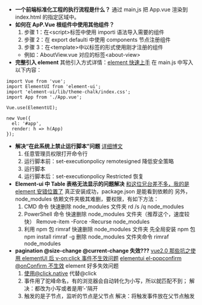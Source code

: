 - **一个前端标准化工程的执行流程是什么？**
  通过 main,js 把 App.vue 渲染到 index.html 的指定区域中。
- **如何在 ApP.Vue 根组件中使用其他组件？**
  1. 步骤 1：在\<script>标签中使用 importi 语法导入需要的组件
  2. 步骤 2：在 export defaulti 中使用 components 节点注册组件
  3. 步骤 3：在\<template>中以标签的形式使用刚才注册的组件
  - 例如：AboutView.vue 对应的标签\<about-view>
- **完整引入 element**
  其他引入方式详情：[element 快速上手](https://element.eleme.cn/#/zh-CN/component/quickstart)
  在 main.js 中写入以下内容：

```
import Vue from 'vue';
import ElementUI from 'element-ui';
import 'element-ui/lib/theme-chalk/index.css';
import App from './App.vue';

Vue.use(ElementUI);

new Vue({
  el: '#app',
  render: h => h(App)
});
```

- **解决“在此系统上禁止运行脚本”问题**
  [详细博文](https://blog.csdn.net/Ximerr/article/details/123498701)
  1. 任意管理员权限打开命令行
  2. 运行脚本前：set-executionpolicy remotesigned 降低安全策略
  3. 运行脚本
  4. 运行脚本后：set-executionpolicy Restricted 恢复
- **Element-ui 中 Table 表格无法显示的问题解决**
  [和这位兄台差不多，我的是 element 安错位置了](https://blog.csdn.net/qq_45420641/article/details/130568799)
  真正安装成功，package.json 是能看到依赖的
  另外，node_modules 依赖文件夹极其难删，要权限，有如下方法：
  1. CMD 命令 快速删除 node_modules 文件夹
     rd /s /q node_modules
  2. PowerShell 命令 快速删除 node_modules 文件夹（推荐这个，速度较快）
     Remove-item -Force -Recurse node_modules
  3. 利用 npm 包 rimraf 快速删除 node_modules 文件夹
     先全局安装 npm 包
     npm install rimraf -g
     删除 node_modules 文件夹命令
     rimraf node_modules
- **pagination @size-change @current-change 失效???**
  [vue2.0 那些坑之使用 elementUI 后 v-on:click 事件不生效问题](https://blog.csdn.net/yufengaotian/article/details/80509147?ops_request_misc=&request_id=&biz_id=102&utm_term=vue2%E5%B7%A5%E7%A8%8B%20v-on%E5%A4%B1%E6%95%88&utm_medium=distribute.pc_search_result.none-task-blog-2~all~sobaiduweb~default-0-80509147.142^v99^pc_search_result_base6&spm=1018.2226.3001.4187)
  [elementui el-popconfirm @onConfirm 不生效](https://blog.csdn.net/weixin_40902181/article/details/124444339?ops_request_misc=%257B%2522request%255Fid%2522%253A%2522171069100316800185848910%2522%252C%2522scm%2522%253A%252220140713.130102334.pc%255Fall.%2522%257D&request_id=171069100316800185848910&biz_id=0&utm_medium=distribute.pc_search_result.none-task-blog-2~all~first_rank_ecpm_v1~rank_v31_ecpm-1-124444339-null-null.142^v99^pc_search_result_base6&utm_term=%E4%BD%BF%E7%94%A8elementUI%E5%90%8E%40%E4%BA%8B%E4%BB%B6%E4%B8%8D%E7%94%9F%E6%95%88&spm=1018.2226.3001.4187)
  element 好多失效问题
  1. 使用@click.native 代替@click
  2. 事件用了驼峰命名，有的浏览器会自动转化为小写，所以就匹配不到；
  解决：都改为小写或者是用’-'隔开
  3. 触发的是子节点，监听的节点是父节点
  解决：将触发事件放在父节点触发
